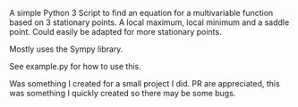 A simple Python 3 Script to find an equation for a multivariable function based on 3 stationary points. A local 
maximum, local minimum and a saddle point. Could easily be adapted for more stationary points. 

Mostly uses the Sympy library.

See example.py for how to use this.

Was something I created for a small project I did. PR are appreciated, this was something I quickly created so there 
may be some bugs.